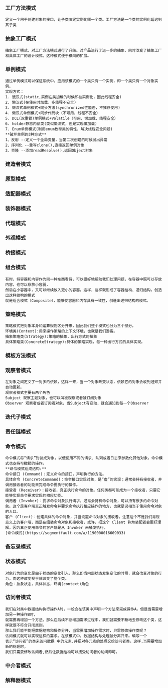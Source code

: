 ### 工厂方法模式
    定义一个用于创建对象的接口，让子类决定实例化哪一个类。工厂方法是一个类的实例化延迟到其子类
### 抽象工厂模式
    抽象工厂模式，对工厂方法模式进行了升级。对产品进行了进一步的抽象，同时改变了抽象工厂
    和具体工厂的设计模式。这种模式便于横向的扩展。
### 单例模式
    通过单例模式可以保证系统中，应用该模式的一个类只有一个实例，即一个类只有一个对象实例。
    实现方式：
    1. 饿汉式(static,实例在类加载的时候即被实例化，因此线程安全)
    2. 懒汉式(在使用时加载，多线程不安全)
    3. 懒汉式单例模式+同步方法(synchronized性能差，不推荐使用)
    4. 懒汉式单例模式+同步代码块（不可用，线程不安全）
    5. DCL(双重锁)单例模式+Volatile（可用，懒加载，线程安全）
    6. holder静态内部类(类似懒汉式，但是实现懒加载)
    7. Enum单例模式(利用enum枚举类的特性，解决线程安全问题)
    **破坏单例的3种方式**
    1、反射 --定义一个全局变量，当第二次创建的时候抛出异常
    2、序列化 --重写clone(),直接返回单例对象 
    3、克隆 --添加readResolve(),返回Object对象
### 建造者模式
### 原型模式
### 适配器模式
### 装饰器模式
### 代理模式
### 外观模式
### 桥接模式
### 组合模式
    有时，将容器和内容作为同一种东西看待，可以很好地帮助我们处理问题，在容器中既可以存放内容，也可以存放小容器，
    然后在小容器中，又可以继续放入更小的容器。这样，这样就形成了容器结构、递归结构。创造出这样结构的模式
    就是组合模式（Composite），能够使容器和内存具有一致性，创造出递归结构的模式。
### 策略模式
    策略模式把对象本身和运算规则区分开来，因此我们整个模式也分为三个部分。
    环境类(Context):用来操作策略的上下文环境，也就是我们游客。
    抽象策略类(Strategy):策略的抽象，出行方式的抽象
    具体策略类(ConcreteStrategy):具体的策略实现，每一种出行方式的具体实现。
### 模板方法模式
### 观察者模式
    在对象之间定义了一对多的依赖，这样一来，当一个对象改变状态，依赖它的对象会收到通知并自动更新。
    观察者模式主要有两个角色
    Subject 观察主题对象，也可以叫被观察或者被订阅对象
    Observer 观察者或者订阅者对象，当Subject有变动，就会通知到每一个Observer
### 迭代子模式
### 责任链模式
### 命令模式
    命令模式将“请求”封装成对象，以便使用不同的请求、队列或者日志来参数化其他对象。命令模式也支持可撤销的操作。
    **命令模式组成结构:**
    命令接口 (Command)：定义命令的接口，声明执行的方法。
    具体命令 (ConcreteCommand)：命令接口实现对象，是“虚”的实现；通常会持有接收者，并调用接收者的功能来完成命令要执行的操作。
    接受者 (Receiver)：接收者，真正执行命令的对象。任何类都可能成为一个接收者，只要它能够实现命令要求实现的相应功能。
    调用者 (Invoker)：要求命令对象执行请求，通常会持有命令对象，可以持有很多的命令对象。这个是客户端真正触发命令并要求命令执行相应操作的地方，也就是说相当于使用命令对象的入口。
    客户 (Client)：创建具体的命令对象，并且设置命令对象的接收者。注意这个不是我们常规意义上的客户端，而是在组装命令对象和接收者，或许，把这个 Client 称为装配者会更好理解，因为真正使用命令的客户端是从 Invoker 来触发执行。
    [命令模式](https://segmentfault.com/a/1190000016609033)
### 备忘录模式
### 状态模式
    对象行为的变化是由于状态的变化引入，那么即当内部状态发生变化的时候，就会改变对象的行为，而这种改变视乎就改变了整个类。
    角色：抽象状态，具体状态，环境(context)角色
### 访问者模式
    我们在对类中数据结构执行操作A时，一般会在该类中声明一个方法来完成操作A。但是当需要增加另一种操作B时，
    就需要再增加一个方法。那么在后续不断增加需求过程中，我们就需要不断地去修改这个类，这样就很不符合开闭原则。
    那么我们能不能把数据结构和操作分开，当需要增加操作需求时，只需修改操作类呢？
    访问模式就可以实现这样的需求。在该模式中，数据结构与处理被分离开来。编写一个
    表示“访问者”的类来访问数据 中的元素,并把对各元素的处理交给访问者类。这样,当需要增加新的处理时,
    我们只需要修改访问者,然后让数据结构可以接受访问者的访问即可。
### 中介者模式
### 解释器模式